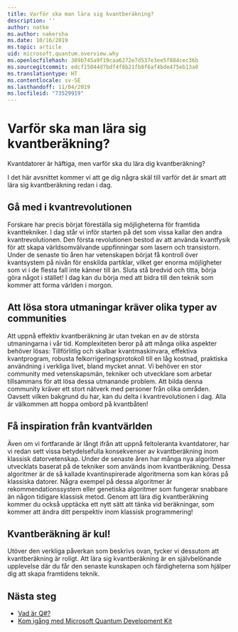 ```yaml
---
title: Varför ska man lära sig kvantberäkning?
description: ''
author: natke
ms.author: nakersha
ms.date: 10/16/2019
ms.topic: article
uid: microsoft.quantum.overview.why
ms.openlocfilehash: 389b745a9f19caa6272e7d537e3ee5f884cec36b
ms.sourcegitcommit: edcf15044d7bdf4f8b21fb8f6af4bde475eb13a0
ms.translationtype: HT
ms.contentlocale: sv-SE
ms.lasthandoff: 11/04/2019
ms.locfileid: "73529919"
---
```

# <a name="why-learn-quantum-computing"></a>Varför ska man lära sig kvantberäkning?

Kvantdatorer är häftiga, men varför ska du lära dig kvantberäkning?

I det här avsnittet kommer vi att ge dig några skäl till varför det är smart att lära sig kvantberäkning redan i dag.

## <a name="join-the-quantum-revolution"></a>Gå med i kvantrevolutionen

Forskare har precis börjat föreställa sig möjligheterna för framtida kvanttekniker. I dag står vi inför starten på det som vissa kallar den andra kvantrevolutionen. Den första revolutionen bestod av att använda kvantfysik för att skapa världsomvälvande uppfinningar som lasern och transistorn. Under de senaste tio åren har vetenskapen börjat få kontroll över kvantsystem på nivån för enskilda partiklar, vilket ger enorma möjligheter som vi i de flesta fall inte känner till än. Sluta stå bredvid och titta, börja göra något i stället! I dag kan du börja med att bidra till den teknik som kommer att forma världen i morgon.

## <a name="solving-great-challenges-requires-diverse-communities"></a>Att lösa stora utmaningar kräver olika typer av communities

Att uppnå effektiv kvantberäkning är utan tvekan en av de största utmaningarna i vår tid. Komplexiteten beror på att många olika aspekter behöver lösas: Tillförlitlig och skalbar kvantmaskinvara, effektiva kvantprogram, robusta felkorrigeringsprotokoll till en låg kostnad, praktiska användning i verkliga livet, bland mycket annat. Vi behöver en stor community med vetenskapsmän, tekniker och utvecklare som arbetar tillsammans för att lösa dessa utmanande problem. Att bilda denna community kräver ett stort nätverk med personer från olika områden. Oavsett vilken bakgrund du har, kan du delta i kvantrevolutionen i dag. Alla är välkommen att hoppa ombord på kvantbåten!

## <a name="get-inspired-by-the-quantum-world"></a>Få inspiration från kvantvärlden

Även om vi fortfarande är långt ifrån att uppnå feltoleranta kvantdatorer, har vi redan sett vissa betydelsefulla konsekvenser av kvantberäkning inom klassisk datorvetenskap. Under de senaste åren har många nya algoritmer utvecklats baserat på de tekniker som används inom kvantberäkning. Dessa algoritmer är de så kallade kvantinspirerade algoritmerna som kan köras på klassiska datorer. Några exempel på dessa algoritmer är rekommendationssystem eller genetiska algoritmer som fungerar snabbare än någon tidigare klassisk metod. Genom att lära dig kvantberäkning kommer du också upptäcka ett nytt sätt att tänka vid beräkningar, som kommer att ändra ditt perspektiv inom klassisk programmering!

## <a name="quantum-computing-is-fun"></a>Kvantberäkning är kul!

Utöver den verkliga påverkan som beskrivs ovan, tycker vi dessutom att kvantberäkning är roligt. Att lära sig kvantberäkning är en självbelönande upplevelse där du får den senaste kunskapen och färdigheterna som hjälper dig att skapa framtidens teknik.

## <a name="next-steps"></a>Nästa steg

* [Vad är Q#?](xref:microsoft.quantum.overview.qsharp)
* [Kom igång med Microsoft Quantum Development Kit](xref:microsoft.quantum.welcome)
